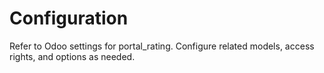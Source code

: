 # Configuration

Refer to Odoo settings for portal_rating. Configure related models, access rights, and options as needed.
